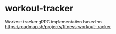 # workout-tracker
Workout tracker gRPC implementation based on https://roadmap.sh/projects/fitness-workout-tracker

